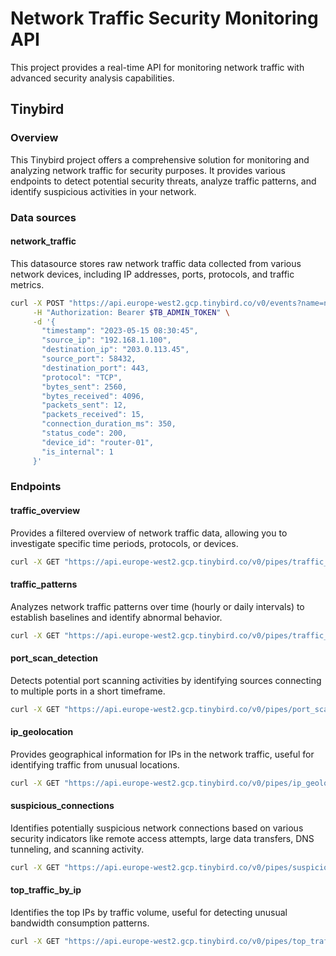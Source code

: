 # Network Traffic Security Monitoring API

This project provides a real-time API for monitoring network traffic with advanced security analysis capabilities.

## Tinybird

### Overview

This Tinybird project offers a comprehensive solution for monitoring and analyzing network traffic for security purposes. It provides various endpoints to detect potential security threats, analyze traffic patterns, and identify suspicious activities in your network.

### Data sources

#### network_traffic

This datasource stores raw network traffic data collected from various network devices, including IP addresses, ports, protocols, and traffic metrics.

```bash
curl -X POST "https://api.europe-west2.gcp.tinybird.co/v0/events?name=network_traffic" \
     -H "Authorization: Bearer $TB_ADMIN_TOKEN" \
     -d '{
       "timestamp": "2023-05-15 08:30:45",
       "source_ip": "192.168.1.100",
       "destination_ip": "203.0.113.45",
       "source_port": 58432,
       "destination_port": 443,
       "protocol": "TCP",
       "bytes_sent": 2560,
       "bytes_received": 4096,
       "packets_sent": 12,
       "packets_received": 15,
       "connection_duration_ms": 350,
       "status_code": 200,
       "device_id": "router-01",
       "is_internal": 1
     }'
```

### Endpoints

#### traffic_overview

Provides a filtered overview of network traffic data, allowing you to investigate specific time periods, protocols, or devices.

```bash
curl -X GET "https://api.europe-west2.gcp.tinybird.co/v0/pipes/traffic_overview.json?token=$TB_ADMIN_TOKEN&start_date=2023-05-01%2000:00:00&end_date=2023-05-15%2023:59:59&protocol=TCP&limit=50"
```

#### traffic_patterns

Analyzes network traffic patterns over time (hourly or daily intervals) to establish baselines and identify abnormal behavior.

```bash
curl -X GET "https://api.europe-west2.gcp.tinybird.co/v0/pipes/traffic_patterns.json?token=$TB_ADMIN_TOKEN&interval=hour&start_date=2023-05-01%2000:00:00&end_date=2023-05-15%2023:59:59&protocol=TCP"
```

#### port_scan_detection

Detects potential port scanning activities by identifying sources connecting to multiple ports in a short timeframe.

```bash
curl -X GET "https://api.europe-west2.gcp.tinybird.co/v0/pipes/port_scan_detection.json?token=$TB_ADMIN_TOKEN&min_ports=25&max_timespan=180&limit=50"
```

#### ip_geolocation

Provides geographical information for IPs in the network traffic, useful for identifying traffic from unusual locations.

```bash
curl -X GET "https://api.europe-west2.gcp.tinybird.co/v0/pipes/ip_geolocation.json?token=$TB_ADMIN_TOKEN&ip_type=source&ip_filter=192.168.%&limit=50"
```

#### suspicious_connections

Identifies potentially suspicious network connections based on various security indicators like remote access attempts, large data transfers, DNS tunneling, and scanning activity.

```bash
curl -X GET "https://api.europe-west2.gcp.tinybird.co/v0/pipes/suspicious_connections.json?token=$TB_ADMIN_TOKEN&bytes_threshold=5000000&threat_type=Large%20Data%20Transfer&limit=50"
```

#### top_traffic_by_ip

Identifies the top IPs by traffic volume, useful for detecting unusual bandwidth consumption patterns.

```bash
curl -X GET "https://api.europe-west2.gcp.tinybird.co/v0/pipes/top_traffic_by_ip.json?token=$TB_ADMIN_TOKEN&group_by=source&protocol=TCP&limit=20"
```
